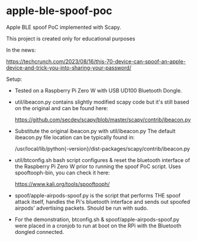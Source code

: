 # apple-ble-spoof-poc

Apple BLE spoof PoC implemented with Scapy.

This project is created only for educational purposes

In the news:

https://techcrunch.com/2023/08/16/this-70-device-can-spoof-an-apple-device-and-trick-you-into-sharing-your-password/

Setup:

* Tested on a Raspberry Pi Zero W with USB UD100 Bluetooth Dongle.

* util/ibeacon.py contains slightly modified scapy code but it's still based on the original and can be found here:
   
  https://github.com/secdev/scapy/blob/master/scapy/contrib/ibeacon.py

* Substitute the original ibeacon.py with util/ibeacon.py
  The default ibeacon.py file location can be typically found in:
  
  /usr/local/lib/python{-version}/dist-packages/scapy/contrib/ibeacon.py


* util/btconfig.sh bash script configures & reset the bluetooth interface of the Raspberry Pi Zero W prior to running 
  the spoof PoC script. Uses spooftooph-bin, you can check it here:
  
  https://www.kali.org/tools/spooftooph/


* spoof/apple-airpods-spoof.py is the script that performs THE spoof attack itself, handles the Pi's bluetooth 
  interface and sends out spoofed airpods' advertising packets. Should be run with sudo.

* For the demonstration, btconfig.sh & spoof/apple-airpods-spoof.py were placed in a cronjob to run at boot on the RPi 
  with the Bluetooth dongled connected.




